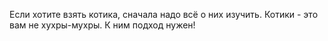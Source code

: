 Если хотите взять котика, сначала надо всё о них изучить. Котики - это вам не хухры-мухры. К ним подход нужен!
